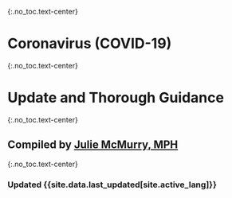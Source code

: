 {:.no_toc.text-center}
# Coronavirus (COVID-19)

{:.no_toc.text-center}
# Update and Thorough Guidance

{:.no_toc.text-center}
## Compiled by [Julie McMurry, MPH](https://twitter.com/flattencurve)

{:.no_toc.text-center}
### Updated {{site.data.last_updated[site.active_lang]}}
